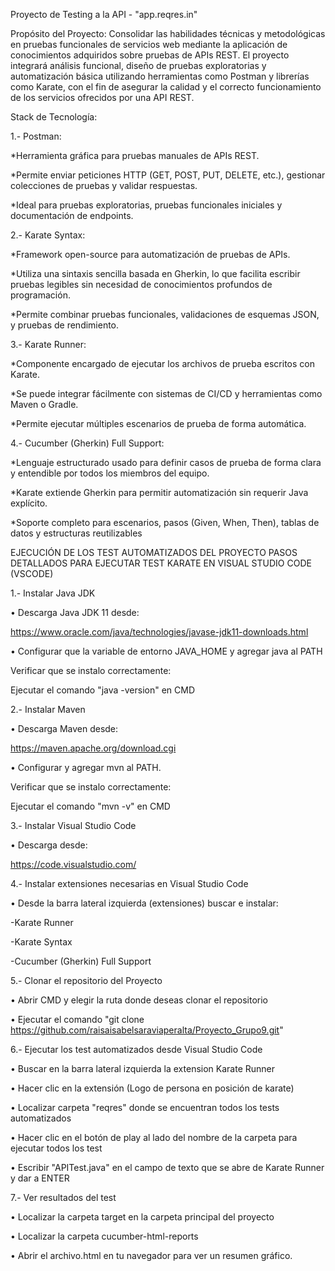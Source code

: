 Proyecto de Testing a la API - "app.reqres.in"


Propósito del Proyecto: 
Consolidar las habilidades técnicas y metodológicas en pruebas funcionales de servicios web mediante la aplicación de conocimientos adquiridos sobre pruebas de APIs REST. El proyecto integrará análisis funcional, diseño de pruebas exploratorias y automatización básica utilizando herramientas como Postman y librerías como Karate, con el fin de asegurar la calidad y el correcto funcionamiento de los servicios ofrecidos por una API REST.

Stack de Tecnología:

1.- Postman:

   *Herramienta gráfica para pruebas manuales de APIs REST.
   
   *Permite enviar peticiones HTTP (GET, POST, PUT, DELETE, etc.), gestionar colecciones de pruebas y validar respuestas.
   
   *Ideal para pruebas exploratorias, pruebas funcionales iniciales y documentación de endpoints.

   

2.- Karate Syntax:

   *Framework open-source para automatización de pruebas de APIs.
   
   *Utiliza una sintaxis sencilla basada en Gherkin, lo que facilita escribir pruebas legibles sin necesidad de conocimientos profundos de programación.
   
   *Permite combinar pruebas funcionales, validaciones de esquemas JSON, y pruebas de rendimiento.

   

3.- Karate Runner:

   *Componente encargado de ejecutar los archivos de prueba escritos con Karate.
   
   *Se puede integrar fácilmente con sistemas de CI/CD y herramientas como Maven o Gradle.
   
   *Permite ejecutar múltiples escenarios de prueba de forma automática.


4.- Cucumber (Gherkin) Full Support:

   *Lenguaje estructurado usado para definir casos de prueba de forma clara y entendible por todos los miembros del equipo.
   
   *Karate extiende Gherkin para permitir automatización sin requerir Java explícito.
   
   *Soporte completo para escenarios, pasos (Given, When, Then), tablas de datos y estructuras reutilizables



EJECUCIÓN DE LOS TEST AUTOMATIZADOS DEL PROYECTO
PASOS DETALLADOS PARA EJECUTAR TEST KARATE EN VISUAL STUDIO CODE (VSCODE)

1.- Instalar Java JDK

•	Descarga Java JDK 11 desde:

https://www.oracle.com/java/technologies/javase-jdk11-downloads.html

•	Configurar que la variable de entorno JAVA_HOME y agregar java al PATH

Verificar que se instalo correctamente:

Ejecutar el comando "java -version" en CMD


2.- Instalar Maven

•	Descarga Maven desde:

https://maven.apache.org/download.cgi

•	Configurar y agregar mvn al PATH.

Verificar que se instalo correctamente:

Ejecutar el comando "mvn -v" en CMD

3.- Instalar Visual Studio Code
   
•	Descarga desde:

https://code.visualstudio.com/

4.- Instalar extensiones necesarias en Visual Studio Code

•	Desde la barra lateral izquierda (extensiones) buscar e instalar:

-Karate Runner

-Karate Syntax

-Cucumber (Gherkin) Full Support 

5.- Clonar el repositorio del Proyecto

•	Abrir CMD y elegir la ruta donde deseas clonar el repositorio

•	Ejecutar el comando "git clone https://github.com/raisaisabelsaraviaperalta/Proyecto_Grupo9.git"

6.- Ejecutar los test automatizados desde Visual Studio Code

•	Buscar en la barra lateral izquierda la extension Karate Runner

•	Hacer clic en la extensión (Logo de persona en posición de karate)

•	Localizar carpeta "reqres" donde se encuentran todos los tests automatizados

•	Hacer clic en el botón de play al lado del nombre de la carpeta para ejecutar todos los test 

•	Escribir "APITest.java" en el campo de texto que se abre de Karate Runner y dar a ENTER 

7.- Ver resultados del test

•	Localizar la carpeta target en la carpeta principal del proyecto

•	Localizar la carpeta cucumber-html-reports

•	Abrir el archivo.html en tu navegador para ver un resumen gráfico.


   

   
